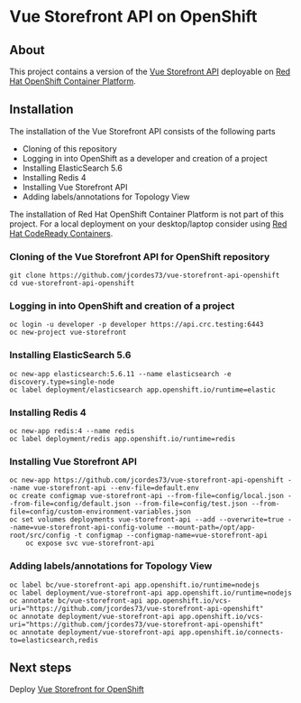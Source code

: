 # Vue Storefront API on OpenShift

## About
This project contains a version of the [Vue Storefront API](https://github.com/DivanteLtd/vue-storefront-api) deployable on [Red Hat OpenShift Container Platform](https://www.openshift.com/products/container-platform).

## Installation

The installation of the Vue Storefront API consists of the following parts

- Cloning of this repository
- Logging in into OpenShift as a developer and creation of a project
- Installing ElasticSearch 5.6
- Installing Redis 4
- Installing Vue Storefront API
- Adding labels/annotations for Topology View

The installation of Red Hat OpenShift Container Platform is not part of this project. For a local deployment on your desktop/laptop consider using [Red Hat CodeReady Containers](https://developers.redhat.com/products/codeready-containers/overview).

### Cloning of the Vue Storefront API for OpenShift repository

	git clone https://github.com/jcordes73/vue-storefront-api-openshift
	cd vue-storefront-api-openshift

### Logging in into OpenShift and creation of a project

	oc login -u developer -p developer https://api.crc.testing:6443
	oc new-project vue-storefront

### Installing ElasticSearch 5.6

	oc new-app elasticsearch:5.6.11 --name elasticsearch -e discovery.type=single-node
	oc label deployment/elasticsearch app.openshift.io/runtime=elastic

### Installing Redis 4

	oc new-app redis:4 --name redis
	oc label deployment/redis app.openshift.io/runtime=redis

### Installing Vue Storefront API

	oc new-app https://github.com/jcordes73/vue-storefront-api-openshift --name vue-storefront-api --env-file=default.env
	oc create configmap vue-storefront-api --from-file=config/local.json --from-file=config/default.json --from-file=config/test.json --from-file=config/custom-environment-variables.json
	oc set volumes deployments vue-storefront-api --add --overwrite=true --name=vue-storefront-api-config-volume --mount-path=/opt/app-root/src/config -t configmap --configmap-name=vue-storefront-api
        oc expose svc vue-storefront-api

### Adding labels/annotations for Topology View

	oc label bc/vue-storefront-api app.openshift.io/runtime=nodejs
	oc label deployment/vue-storefront-api app.openshift.io/runtime=nodejs
	oc annotate bc/vue-storefront-api app.openshift.io/vcs-uri="https://github.com/jcordes73/vue-storefront-api-openshift"
	oc annotate deployment/vue-storefront-api app.openshift.io/vcs-uri="https://github.com/jcordes73/vue-storefront-api-openshift"
	oc annotate deployment/vue-storefront-api app.openshift.io/connects-to=elasticsearch,redis

## Next steps

Deploy [Vue Storefront for OpenShift](https://github.com/jcordes73/vue-storefront-openshift)
